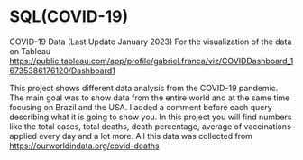 # SQL(COVID-19)
COVID-19 Data (Last Update January 2023)
For the visualization of the data on Tableau https://public.tableau.com/app/profile/gabriel.franca/viz/COVIDDashboard_16735386176120/Dashboard1

This project shows different data analysis from the COVID-19 pandemic. 
The main goal was to show data from the entire world and at the same time focusing on Brazil and the USA.
I added a comment before each query describing what it is going to show you.
In this project you will find numbers like the total cases, total deaths, death percentage, average of vaccinations applied every day and a lot more.
All this data was collected from https://ourworldindata.org/covid-deaths
